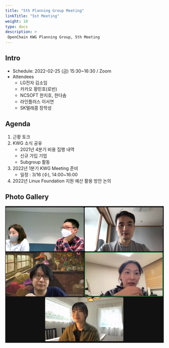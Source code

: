 ```yaml
---
title: "5th Planning Group Meeting"
linkTitle: "5st Meeting"
weight: 10
type: docs
description: >
 OpenChain KWG Planning Group, 5th Meeting
---
```


## Intro

* Schedule: 2022-02-25 (금) 15:30~16:30 / Zoom
* Attendees
  * LG전자 김소임
  * 카카오 황민호(로빈)
  * NCSOFT 한지호, 한다솜
  * 라인플러스 이서연
  * SK텔레콤 장학성

## Agenda

1. 근황 토크 
2. KWG 소식 공유
   * 2021년 4분기 비용 집행 내역
   * 신규 가입 기업 
   * Subgroup 활동
3. 2022년 1분기 KWG Meeting 준비
   * 일정 : 3/16 (수), 14:00~16:00
4. 2022년 Linux Foundation 지원 예산 활용 방안 논의

## Photo Gallery
![photo](./planning5.png)